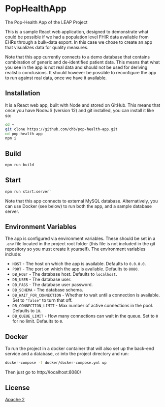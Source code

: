 # PopHealthApp
The Pop-Health App of the LEAP Project 

This is a sample React web application, designed to demonstrate what could be possible
if we had a population level FHIR data available from EHRs through a bulk-data export.
In this case we chose to create an app that visualizes data for quality measures.

Note that this app currently connects to a demo database that contains combination of
generic and de-identified patient data. This means that what you see in the app is not
real data and should not be used for deriving realistic conclusions. It should however
be possible to reconfigure the app to run against real data, once we have it available.

## Installation
It is a React web app, built with Node and stored on GitHub. This means that once you
have NodeJS (version 12) and git installed, you can install it like so:

```sh
cd ~
git clone https://github.com/chb/pop-health-app.git
cd pop-health-app
npm i
```

## Build
```sh
npm run build
```

## Start
```sh
npm run start:server`
```

Note that this app connects to external MySQL database. Alternatively, you can use Docker
(see below) to run both the app, and a sample database server.

## Environment Variables
The app is configured via environment variables. These should be set in a `.env` file
located in the project root folder (this file is not included in the git repository so
you must create it yourself). The environment variables include:
- `HOST` - The host on which the app is available. Defaults to `0.0.0.0`.
- `PORT` - The port on which the app is available. Defaults to `8080`.
- `DB_HOST` - The database host. Defaults to `localhost`.
- `DB_USER` - The database user.
- `DB_PASS` - The database user password.
- `DB_SCHEMA` - The database schema.
- `DB_WAIT_FOR_CONNECTION` - Whether to wait until a connection is available. Set to `"false"` to turn that off.
- `DB_CONNECTION_LIMIT` - Max number of active connections in the pool. Defaults to `10`.
- `DB_QUEUE_LIMIT` - How many connections can wait in the queue. Set to `0` for no limit. Defaults to `0`.

## Docker
To run the project in a docker container that will also set up the back-end service and
a database, `cd` into the project directory and run:
```sh
docker-compose -f docker/docker-compose.yml up
```
Then just go to http://localhost:8080/

## License
[Apache 2](LICENSE)
